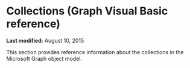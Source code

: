 
# Collections (Graph Visual Basic reference)

 **Last modified:** August 10, 2015

This section provides reference information about the collections in the Microsoft Graph object model.
